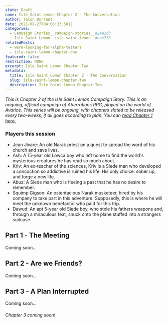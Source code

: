 ```yaml
---
state: Draft
name: Isle Saint Lemon Chapter 2 - The Conversation
author: Talon Durrant
date: 2021-08-27T04:06:33.501Z
categories:
  - Campaign Stories__campaign-stories__#2aa1d3
  - Isle Saint Lemon__isle-saint-lemon__#eae726
relatedPosts:
  - were-looking-for-alpha-testers
  - isle-saint-lemon-chapter-one
featured: false
restriction: NONE
excerpt: Isle Saint Lemon Chapter Two
metadata:
  title: Isle Saint Lemon Chapter 2 - The Conversation
  slug: isle-saint-lemon-chapter-two
  description: Isle Saint Lemon Chapter Two
---
```


_This is Chapter 2 of the Isle Saint Lemon Campaign Story. This is an ongoing, official campaign of Aberrations RPG, played on the world of Avarice. This series will be ongoing, with chapters slated to be released every two-weeks, if all goes according to plan. You can [read Chapter 1 here.](/community/blog/isle-saint-lemon-chapter-two)_

### Players this session

- Jean Jivare: An old Narak priest on a quest to spread the word of his church and save lives.
- Ash: A 15-year old Lowca boy who left home to find the world's mysterious creatures he has read so much about.
- Kriv: An ex-teacher of the sciences, Kriv is a Siede man who developed a concoction so addictive is ruined his life. His only choice: sober up, and forge a new life.
- Abuz: A Siede man who is fleeing a past that he has no desire to remember.
- Squimp Gigson: An ostentacious Narak musketeer, hired by his company to take part in this adventure. Supposedly, this is where he will meet the unknown benefactor who paid for this trip.
- Dawud: An apt 5-year old Siede boy, who stole his fathers weapons and, through a miraculous feat, snuck onto the plane stuffed into a strangers suitcase.

## Part 1 - The Meeting

Coming soon...

## Part 2 - Are we Friends?

Coming soon...

## Part 3 - A Plan Interrupted

Coming soon...

###### Chapter 3 coming soon!
